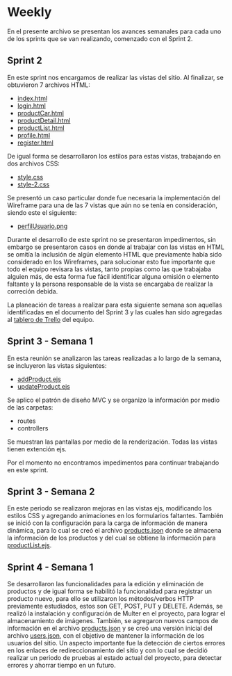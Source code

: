 # Weekly
En el presente archivo se presentan los avances semanales para cada uno de los sprints que se van realizando, comenzado con el Sprint 2.

## Sprint 2

En este sprint nos encargamos de realizar las vistas del sitio. Al finalizar, se obtuvieron 7 archivos HTML:
* [index.html](https://github.com/angelicaf13/grupo_3_theicecreamshop/blob/main/views/index.html)
* [login.html](https://github.com/angelicaf13/grupo_3_theicecreamshop/blob/main/views/login.html)
* [productCar.html](https://github.com/angelicaf13/grupo_3_theicecreamshop/blob/main/views/productCar.html)
* [productDetail.html](https://github.com/angelicaf13/grupo_3_theicecreamshop/blob/main/views/productDetail.html)
* [productList.html](https://github.com/angelicaf13/grupo_3_theicecreamshop/blob/main/views/productList.html)
* [profile.html](https://github.com/angelicaf13/grupo_3_theicecreamshop/blob/main/views/profile.html)
* [register.html](https://github.com/angelicaf13/grupo_3_theicecreamshop/blob/main/views/register.html)

De igual forma se desarrollaron los estilos para estas vistas, trabajando en dos archivos CSS:
* [style.css](https://github.com/angelicaf13/grupo_3_theicecreamshop/blob/main/public/css/style.css)
* [style-2.css](https://github.com/angelicaf13/grupo_3_theicecreamshop/blob/main/public/css/style-2.css)

Se presentó un caso particular donde fue necesaria la implementación del Wireframe para una de las 7 vistas que aún no se tenía en consideración, siendo este el siguiente: 
* [perfilUsuario.png](https://github.com/angelicaf13/grupo_3_theicecreamshop/blob/main/wireframes/perfilUsuario.png)

Durante el desarrollo de este sprint no se presentaron impedimentos, sin embargo se presentaron casos en donde al trabajar con las vistas en HTML se omitía la inclusión de algún elemento HTML que previamente había sido considerado en los Wireframes, para solucionar esto fue importante que todo el equipo revisara las vistas, tanto propias como las que trabajaba alguien más, de esta forma fue fácil identificar alguna omisión o elemento faltante y la persona responsable de la vista se encargaba de realizar la correción debida. 

La planeación de tareas a realizar para esta siguiente semana son aquellas identificadas en el documento del Sprint 3 y las cuales han sido agregadas al [tablero de Trello](https://trello.com/invite/b/FT08391N/8bc0086cf580c94f71dada66c6cf43e0/equipo-3) del equipo.

## Sprint 3 - Semana 1

En esta reunión se analizaron las tareas realizadas a lo largo de la semana, se incluyeron las vistas siguientes:
* [addProduct.ejs](https://github.com/angelicaf13/grupo_3_theicecreamshop/blob/main/views/products/addProduct.ejs)
* [updateProduct.ejs](https://github.com/angelicaf13/grupo_3_theicecreamshop/blob/main/views/products/updateProduct.ejs)

Se aplico el patrón de diseño MVC y se organizo la información por medio de las carpetas:
* routes
* controllers

Se muestran las pantallas por medio de la renderización.
Todas las vistas tienen extención ejs.

Por el momento no encontramos impedimentos para continuar trabajando en este sprint.

## Sprint 3 - Semana 2

En este periodo se realizaron mejoras en las vistas ejs, modificando los estilos CSS y agregando animaciones en los formularios faltantes. También se inició con la configuración para la carga de información de manera dinámica, para lo cual se creó el archivo [products.json](https://github.com/angelicaf13/grupo_3_theicecreamshop/blob/main/data/products.json) donde se almacena la información de los productos y del cual se obtiene la información para [productList.ejs](https://github.com/angelicaf13/grupo_3_theicecreamshop/blob/main/views/products/productList.ejs).

## Sprint 4 - Semana 1

Se desarrollaron las funcionalidades para la edición y eliminación de productos y de igual forma se habilitó la funcionalidad para registrar un producto nuevo, para ello se utilizaron los métodos/verbos HTTP previamente estudiados, estos son GET, POST, PUT y DELETE. Además, se realizó la instalación y configuración de Multer en el proyecto, para lograr el almacenamiento de imágenes. También, se agregaron nuevos campos de información en el archivo [products.json](https://github.com/angelicaf13/grupo_3_theicecreamshop/blob/main/data/products.json) y se creó una versión inicial del archivo [users.json](https://github.com/angelicaf13/grupo_3_theicecreamshop/blob/main/data/users.json), con el objetivo de mantener la información de los usuarios del sitio. Un aspecto importante fue la detección de ciertos errores en los enlaces de redireccionamiento del sitio y con lo cual se decidió realizar un periodo de pruebas al estado actual del proyecto, para detectar errores y ahorrar tiempo en un futuro. 
